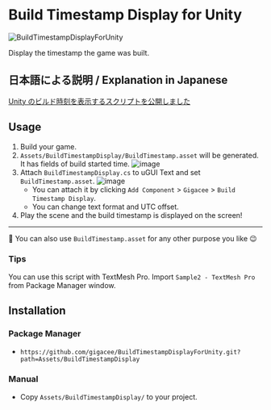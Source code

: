 # Build Timestamp Display for Unity

![BuildTimestampDisplayForUnity](https://user-images.githubusercontent.com/5264444/103909925-9d637180-5147-11eb-957f-4c880eb90744.png)

Display the timestamp the game was built.

## 日本語による説明 / Explanation in Japanese

[Unity のビルド時刻を表示するスクリプトを公開しました](https://blog.gigacreation.jp/entry/2020/10/10/123134)

## Usage

1. Build your game.
2. `Assets/BuildTimestampDisplay/BuildTimestamp.asset` will be generated. It has fields of build started time.
![image](https://user-images.githubusercontent.com/5264444/103910707-7d807d80-5148-11eb-8ddc-ec4cdec380f0.png)
3. Attach `BuildTimestampDisplay.cs` to uGUI Text and set `BuildTimestamp.asset`.
![image](https://user-images.githubusercontent.com/5264444/116574519-c2732e80-a948-11eb-8c3b-a891685a170f.png)
    - You can attach it by clicking `Add Component` > `Gigacee` > `Build Timestamp Display`.
    - You can change text format and UTC offset.
4. Play the scene and the build timestamp is displayed on the screen!

---

:memo: You can also use `BuildTimestamp.asset` for any other purpose you like :wink:

### Tips

You can use this script with TextMesh Pro. Import `Sample2 - TextMesh Pro` from Package Manager window.

## Installation

### Package Manager

- `https://github.com/gigacee/BuildTimestampDisplayForUnity.git?path=Assets/BuildTimestampDisplay`

### Manual

- Copy `Assets/BuildTimestampDisplay/` to your project.
